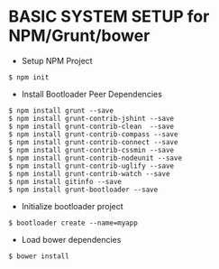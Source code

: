 # BASIC SYSTEM SETUP for NPM/Grunt/bower

- Setup NPM Project
````
$ npm init
````

- Install Bootloader Peer Dependencies

```
$ npm install grunt --save
$ npm install grunt-contrib-jshint --save
$ npm install grunt-contrib-clean  --save
$ npm install grunt-contrib-compass --save
$ npm install grunt-contrib-connect --save
$ npm install grunt-contrib-cssmin --save
$ npm install grunt-contrib-nodeunit --save
$ npm install grunt-contrib-uglify --save
$ npm install grunt-contrib-watch --save
$ npm install gitinfo --save
$ npm install grunt-bootloader --save

```

- Initialize bootloader project

```
$ bootloader create --name=myapp
```

- Load bower dependencies

```
$ bower install 
```